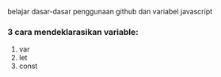 belajar dasar-dasar penggunaan github dan variabel javascript

### 3 cara mendeklarasikan variable:

1. var
2. let
3. const

###

##
